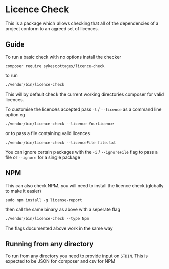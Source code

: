 # Licence Check

This is a package which allows checking that all of the dependencies of a project conform to an agreed set of licences.

## Guide
To run a basic check with no options install the checker

`composer require sykescottages/licence-check`

to run 

`./vendor/bin/licence-check`

This will by default check the current working directories composer for valid licences.

To customise the licences accepted pass `-l` / `--licence` as a command line option eg

`./vendor/bin/licence-check --licence YourLicence`

or to pass a file containing valid licences

`./vendor/bin/licence-check --licenceFile file.txt`

You can ignore certain packages with the `-i` / `--ignoreFile` flag to pass a file or `--ignore` for a single package


## NPM

This can also check NPM, you will need to install the licence check (globally to make it easier)

`sudo npm install -g license-report`

then call the same binary as above with a seperate flag

`./vendor/bin/licence-check --type Npm`

The flags documented above work in the same way

## Running from any directory

To run from any directory you need to provide input on `STDIN`. This is expected to be JSON for composer and csv for NPM
